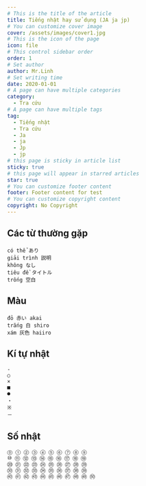 ```yaml
---
# This is the title of the article
title: Tiếng nhật hay sử dụng (JA ja jp)
# You can customize cover image
cover: /assets/images/cover1.jpg
# This is the icon of the page
icon: file
# This control sidebar order
order: 1
# Set author
author: Mr.Linh
# Set writing time
date: 2020-01-01
# A page can have multiple categories
category:
  - Tra cứu
# A page can have multiple tags
tag:
  - Tiếng nhật
  - Tra cứu
  - Ja
  - ja
  - Jp
  - jp
# this page is sticky in article list
sticky: true
# this page will appear in starred articles
star: true
# You can customize footer content
footer: Footer content for test
# You can customize copyright content
copyright: No Copyright
---
```


## Các từ thường gặp
    có thể あり 
    giải trình 説明
    không なし 
    tiêu đề タイトル
    trống 空白 


## Màu
    đỏ 赤い akai 
    trắng 白 shiro 
    xám 灰色 haiiro 

## Kí tự nhật
    -
    ○
    ×
    ■
    ●
    ・
    ※
    －

## Số nhật
    ⓪ ① ② ③ ④ ⑤ ⑥ ⑦ ⑧ ⑨ 
    ⑩ ⑪ ⑫ ⑬ ⑭ ⑮ ⑯ ⑰ ⑱ ⑲ 
    ⑳ ㉑ ㉒ ㉓ ㉔ ㉕ ㉖ ㉗ ㉘ ㉙ 
    ㉚ ㉛ ㉜ ㉝ ㉞ ㉟ ㊱ ㊲ ㊳ ㊴ 
    ㊵ ㊶ ㊷ ㊸ ㊹ ㊺ ㊻ ㊼ ㊽ ㊾ ㊿
